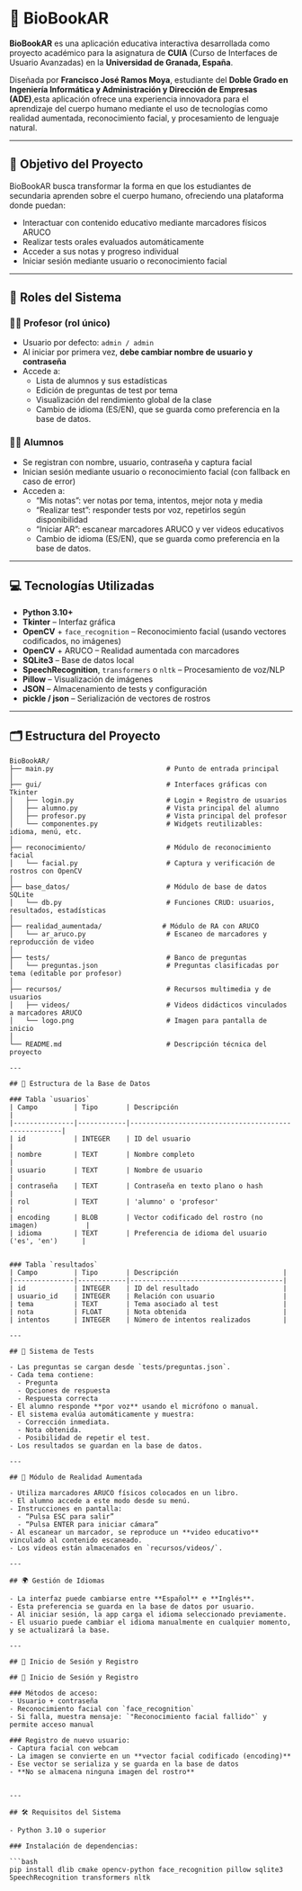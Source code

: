 # 📘 BioBookAR

**BioBookAR** es una aplicación educativa interactiva desarrollada como proyecto académico para la asignatura de **CUIA** (Curso de Interfaces de Usuario Avanzadas) en la **Universidad de Granada, España**.  

Diseñada por **Francisco José Ramos Moya**, estudiante del **Doble Grado en Ingeniería Informática y Administración y Dirección de Empresas (ADE)**,esta aplicación ofrece una experiencia innovadora para el aprendizaje del cuerpo humano mediante el uso de tecnologías como realidad aumentada, reconocimiento facial, y procesamiento de lenguaje natural.

---

## 🎯 Objetivo del Proyecto

BioBookAR busca transformar la forma en que los estudiantes de secundaria aprenden sobre el cuerpo humano, ofreciendo una plataforma donde puedan:

- Interactuar con contenido educativo mediante marcadores físicos ARUCO
- Realizar tests orales evaluados automáticamente
- Acceder a sus notas y progreso individual
- Iniciar sesión mediante usuario o reconocimiento facial

---

## 👤 Roles del Sistema

### 👨‍🏫 Profesor (rol único)

- Usuario por defecto: `admin / admin`
- Al iniciar por primera vez, **debe cambiar nombre de usuario y contraseña**
- Accede a:
  - Lista de alumnos y sus estadísticas
  - Edición de preguntas de test por tema
  - Visualización del rendimiento global de la clase
  - Cambio de idioma (ES/EN), que se guarda como preferencia en la base de datos.


### 👨‍🎓 Alumnos

- Se registran con nombre, usuario, contraseña y captura facial
- Inician sesión mediante usuario o reconocimiento facial (con fallback en caso de error)
- Acceden a:
  - “Mis notas”: ver notas por tema, intentos, mejor nota y media
  - “Realizar test”: responder tests por voz, repetirlos según disponibilidad
  - “Iniciar AR”: escanear marcadores ARUCO y ver videos educativos
  - Cambio de idioma (ES/EN), que se guarda como preferencia en la base de datos.


---

## 💻 Tecnologías Utilizadas

- **Python 3.10+**
- **Tkinter** – Interfaz gráfica
- **OpenCV** + `face_recognition` – Reconocimiento facial (usando vectores codificados, no imágenes)
- **OpenCV** + ARUCO – Realidad aumentada con marcadores
- **SQLite3** – Base de datos local
- **SpeechRecognition**, `transformers` o `nltk` – Procesamiento de voz/NLP
- **Pillow** – Visualización de imágenes
- **JSON** – Almacenamiento de tests y configuración
- **pickle / json** – Serialización de vectores de rostros


---

## 🗂️ Estructura del Proyecto

```plaintext
BioBookAR/
├── main.py                            # Punto de entrada principal
│
├── gui/                               # Interfaces gráficas con Tkinter
│   ├── login.py                       # Login + Registro de usuarios
│   ├── alumno.py                      # Vista principal del alumno
│   ├── profesor.py                    # Vista principal del profesor
│   └── componentes.py                 # Widgets reutilizables: idioma, menú, etc.
│
├── reconocimiento/                    # Módulo de reconocimiento facial
│   └── facial.py                      # Captura y verificación de rostros con OpenCV
│
├── base_datos/                        # Módulo de base de datos SQLite
│   └── db.py                          # Funciones CRUD: usuarios, resultados, estadísticas
│
├── realidad_aumentada/               # Módulo de RA con ARUCO
│   └── ar_aruco.py                    # Escaneo de marcadores y reproducción de video
│
├── tests/                             # Banco de preguntas
│   └── preguntas.json                 # Preguntas clasificadas por tema (editable por profesor)
│
├── recursos/                          # Recursos multimedia y de usuarios
│   ├── videos/                        # Videos didácticos vinculados a marcadores ARUCO
│   └── logo.png                       # Imagen para pantalla de inicio
│
└── README.md                          # Descripción técnica del proyecto

---

## 🧾 Estructura de la Base de Datos

### Tabla `usuarios`
| Campo         | Tipo       | Descripción                                         |
|---------------|------------|-----------------------------------------------------|
| id            | INTEGER    | ID del usuario                                      |
| nombre        | TEXT       | Nombre completo                                     |
| usuario       | TEXT       | Nombre de usuario                                   |
| contraseña    | TEXT       | Contraseña en texto plano o hash                    |
| rol           | TEXT       | 'alumno' o 'profesor'                               |
| encoding      | BLOB       | Vector codificado del rostro (no imagen)            |
| idioma        | TEXT       | Preferencia de idioma del usuario ('es', 'en')      |


### Tabla `resultados`
| Campo         | Tipo       | Descripción                          |
|---------------|------------|--------------------------------------|
| id            | INTEGER    | ID del resultado                     |
| usuario_id    | INTEGER    | Relación con usuario                 |
| tema          | TEXT       | Tema asociado al test                |
| nota          | FLOAT      | Nota obtenida                        |
| intentos      | INTEGER    | Número de intentos realizados        |

---

## 🧪 Sistema de Tests

- Las preguntas se cargan desde `tests/preguntas.json`.
- Cada tema contiene:
  - Pregunta
  - Opciones de respuesta
  - Respuesta correcta
- El alumno responde **por voz** usando el micrófono o manual.
- El sistema evalúa automáticamente y muestra:
  - Corrección inmediata.
  - Nota obtenida.
  - Posibilidad de repetir el test.
- Los resultados se guardan en la base de datos.

---

## 🧬 Módulo de Realidad Aumentada

- Utiliza marcadores ARUCO físicos colocados en un libro.
- El alumno accede a este modo desde su menú.
- Instrucciones en pantalla:
  - “Pulsa ESC para salir”
  - “Pulsa ENTER para iniciar cámara”
- Al escanear un marcador, se reproduce un **video educativo** vinculado al contenido escaneado.
- Los videos están almacenados en `recursos/videos/`.

---

## 🌍 Gestión de Idiomas

- La interfaz puede cambiarse entre **Español** e **Inglés**.
- Esta preferencia se guarda en la base de datos por usuario.
- Al iniciar sesión, la app carga el idioma seleccionado previamente.
- El usuario puede cambiar el idioma manualmente en cualquier momento, y se actualizará la base.

---

## 🔐 Inicio de Sesión y Registro

## 🔐 Inicio de Sesión y Registro

### Métodos de acceso:
- Usuario + contraseña
- Reconocimiento facial con `face_recognition`
- Si falla, muestra mensaje: `"Reconocimiento facial fallido"` y permite acceso manual

### Registro de nuevo usuario:
- Captura facial con webcam
- La imagen se convierte en un **vector facial codificado (encoding)**
- Ese vector se serializa y se guarda en la base de datos
- **No se almacena ninguna imagen del rostro**


---

## 🛠️ Requisitos del Sistema

- Python 3.10 o superior

### Instalación de dependencias:

```bash
pip install dlib cmake opencv-python face_recognition pillow sqlite3 SpeechRecognition transformers nltk

